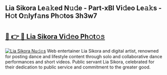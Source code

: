 ## Lia Sikora Le𝚊𝚔ed N𝚞𝚍e - Part-xBl Vi𝚍eo Le𝚊𝚔s - H𝚘t O𝚗lyf𝚊ns Ph𝚘tos 3h3w7

# <h2><a href="http://hfabuy.feru.top/?c=Lia+Sikora">🔗 👉 🔴 Lia Sikora Vi𝚍𝚎o Ph𝚘t𝚘𝚜</a></h2>

[![Lia Sikora Nu𝚍𝚎s](https://i.imgur.com/0TWrTi3.gif)](http://hfabuy.feru.top/?c=Lia+Sikora)
Web entertainer Lia Sikora and digital artist, renowned for posting dance and lifestyle content through solo and collaborative dance performances and short videos. Public servant Lia Sikora, celebrated for their dedication to public service and commitment to the greater good. 
